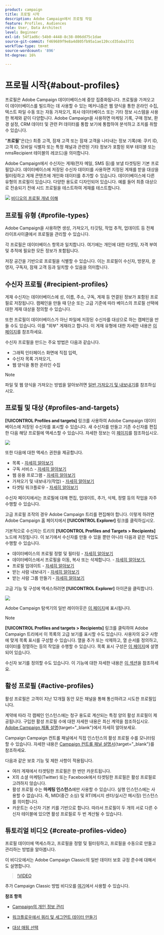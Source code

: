 ```yaml
---
product: campaign
title: 프로필 시작
description: Adobe Campaign에서 프로필 작업
feature: Profiles, Audiences
role: User, Data Architect
level: Beginner
exl-id: 54f1ad6c-54b0-4448-8c38-806dd75c1dae
source-git-commit: f469689f9e8a4d805fb95a1ae120ccd35aba3731
workflow-type: tm+mt
source-wordcount: '896'
ht-degree: 16%

---
```


# 프로필 시작{#about-profiles}



프로필은 Adobe Campaign 데이터베이스에 중앙 집중화됩니다. 프로필을 가져오고 이 데이터베이스를 빌드하는 데 사용할 수 있는 메커니즘은 웹 양식을 통한 온라인 수집, 텍스트 파일 수동 또는 자동 가져오기, 회사 데이터베이스 또는 기타 정보 시스템을 사용한 복제와 같이 다양합니다. Adobe Campaign을 사용하면 마케팅 기록, 구매 정보, 환경 설정, CRM 데이터 및 관련 PI 데이터를 통합 보기에 통합하여 분석하고 조치를 취할 수 있습니다.

&quot;**프로필**&quot;은(는) 최종 고객, 잠재 고객 또는 잠재 고객을 나타내는 정보 기록(예: 쿠키 ID, 고객 ID, 모바일 식별자 또는 특정 채널과 관련된 기타 정보가 포함된 외부 테이블 또는 nmsRecipient 테이블의 레코드)을 의미합니다.

Adobe Campaign에서 수신자는 게재(전자 메일, SMS 등)를 보낼 타겟팅된 기본 프로필입니다. 데이터베이스에 저장된 수신자 데이터를 사용하면 지정된 게재를 받을 대상을 필터링하고 게재 콘텐츠에 개인화 데이터를 추가할 수 있습니다. 데이터베이스에 다른 유형의 프로필이 있습니다. 다양한 용도로 디자인되어 있습니다. 예를 들어 최종 대상으로 전송되기 전에 시드 프로필을 테스트하여 게재를 테스트합니다.

![](assets/do-not-localize/how-to-video.png) [비디오의 프로필 개념 이해](#create-profiles-video)

## 프로필 유형 {#profile-types}

Adobe Campaign을 사용하면 생성, 가져오기, 타깃팅, 작업 추적, 업데이트 등 전체 라이프사이클에서 프로필을 관리할 수 있습니다.

각 프로필은 데이터베이스 항목과 일치합니다. 여기에는 개인에 대한 타겟팅, 자격 부여 및 추적에 필요한 모든 정보가 포함됩니다.

저장 공간을 기반으로 프로필을 식별할 수 있습니다. 이는 프로필이 수신자, 방문자, 운영자, 구독자, 잠재 고객 등과 일치할 수 있음을 의미합니다.

## 수신자 프로필 {#recipient-profiles}

게재 수신자는 데이터베이스에 성, 이름, 주소, 구독, 게재 등 연결된 정보가 포함된 프로필로 저장됩니다. 캠페인을 만들 때 단순 또는 고급 기준에 따라 베이스의 프로필 선택에 대한 게재 대상을 정의할 수 있습니다.

또한 프로필이 데이터베이스가 아닌 파일에 저장된 수신자를 대상으로 하는 캠페인을 만들 수도 있습니다. 이를 &quot;외부&quot; 게재라고 합니다. 이 게재 유형에 대한 자세한 내용은 [이 페이지](../../delivery/using/steps-defining-the-target-population.md#selecting-external-recipients)를 참조하세요.

수신자 프로필을 만드는 주요 방법은 다음과 같습니다.

* 그래픽 인터페이스 화면에 직접 입력,
* 수신자 목록 가져오기,
* 웹 양식을 통한 온라인 수집

>[!NOTE]
>
>파일 및 웹 양식을 가져오는 방법을 알아보려면 [일반 가져오기 및 내보내기](../../platform/using/get-started-data-import-export.md)를 참조하십시오.

## 프로필 및 대상 {#profiles-and-targets}

**[!UICONTROL Profiles and targets]** 링크를 사용하여 Adobe Campaign 데이터베이스에 저장된 수신자를 표시할 수 있습니다. 새 수신자를 만들고 기존 수신자를 편집한 다음 해당 프로필에 액세스할 수 있습니다. 자세한 정보는 이 [페이지](../../platform/using/editing-a-profile.md)를 참조하십시오.

![](assets/d_ncs_user_interface_target_link.png)

또한 다음에 대한 액세스 권한을 제공합니다.

* 목록 - [자세히 알아보기](../../platform/using/creating-and-managing-lists.md)
* 구독 서비스 - [자세히 알아보기](../../delivery/using/managing-subscriptions.md)
* 웹 응용 프로그램 - [자세히 알아보기](../../web/using/about-web-applications.md)
* 가져오기 및 내보내기(작업) - [자세히 알아보기](../../platform/using/about-generic-imports-exports.md)
* 타겟팅 워크플로우 - [자세히 알아보기](../../workflow/using/building-a-workflow.md#implementation-steps-)

수신자 페이지에서는 프로필에 대해 편집, 업데이트, 추가, 삭제, 정렬 등의 작업을 자주 수행할 수 있습니다.

고급 프로필 조작의 경우 Adobe Campaign 트리를 편집해야 합니다. 이렇게 하려면 Adobe Campaign 홈 페이지에서 **[!UICONTROL Explorer]** 링크를 클릭하십시오.

기본적으로 수신자는 트리의 **[!UICONTROL Profiles and Targets > Recipients]** 노드에 저장됩니다. 이 보기에서 수신자를 만들 수 있을 뿐만 아니라 다음과 같은 작업도 수행할 수 있습니다.

* 데이터베이스의 프로필 정렬 및 필터링 - [자세히 알아보기](../../platform/using/filtering-options.md)
* 데이터베이스에서 프로필을 이동, 복사 또는 삭제합니다. - [자세히 알아보기](../../platform/using/managing-profiles.md),
* 프로필 업데이트 - [자세히 알아보기](../../platform/using/updating-data.md)
* 받는 사람 내보내기 - [자세히 알아보기](../../platform/using/exporting-and-importing-profiles.md)
* 받는 사람 그룹 만들기 - [자세히 알아보기](../../platform/using/creating-and-managing-lists.md)

고급 기능 및 구성에 액세스하려면 **[!UICONTROL Explorer]** 아이콘을 클릭합니다.

![](assets/d_ncs_user_interface01.png)

Adobe Campaign 탐색기의 일반 레이아웃은 [이 페이지](../../platform/using/adobe-campaign-explorer.md)에 표시됩니다.

>[!NOTE]
>
>**[!UICONTROL Profiles and targets > Recipients]** 링크를 클릭하여 Adobe Campaign 트리에서 이 목록의 고급 보기를 표시할 수도 있습니다. 사용자의 요구 사항에 맞게 목록 표시를 구성할 수 있습니다. 열을 추가 또는 삭제하고, 열 순서를 정의하고, 데이터를 정렬하는 등의 작업을 수행할 수 있습니다. 목록 표시 구성은 [이 페이지](../../platform/using/adobe-campaign-ui-lists.md)에 설명되어 있습니다.
>
>수신자 보기를 정의할 수도 있습니다. 이 기능에 대한 자세한 내용은 [이 섹션](../../platform/using/access-management-folders.md)을 참조하세요.

## 활성 프로필 {#active-profiles}

활성 프로필은 고객이 지난 12개월 동안 모든 채널을 통해 통신하려고 시도한 프로필입니다.

계약에 따라 각 캠페인 인스턴스에는 청구 용도로 계산되는 특정 양의 활성 프로필이 제공됩니다. 구입한 활성 프로필 수에 대한 자세한 내용은 최신 계약을 참조하십시오. [Adobe Campaign 제품 설명](https://helpx.adobe.com/kr/legal/product-descriptions/adobe-campaign-managed-cloud-services.html){target="_blank"}에서 자세히 알아보세요.

Campaign Campaign 컨트롤 패널에서 직접 인스턴스의 활성 프로필 수를 모니터링할 수 있습니다. 자세한 내용은 [Campaign 컨트롤 패널 설명서](https://experienceleague.adobe.com/docs/control-panel/using/performance-monitoring/active-profiles-monitoring.html){target="_blank"}를 참조하세요.

다음과 같은 보호 기능 및 제한 사항이 적용됩니다.

* 여러 게재에서 타겟팅한 프로필은 한 번만 카운트됩니다.
* X의 소셜 마케팅(Twitter) 또는 Facebook에서 타겟팅한 프로필은 활성 프로필로 고려하지 않습니다.
* 활성 프로필 수는 **마케팅 인스턴스**&#x200B;에만 사용할 수 있습니다. 실행 인스턴스에는 사용할 수 없습니다. 즉, MID(중간 소싱) 및 RT(메시지 센터/실시간 메시징) 인스턴스를 의미합니다.
* 카운트는 수신자 기본 키를 기반으로 합니다. 따라서 프로필이 두 개의 서로 다른 수신자 테이블에 있으면 활성 프로필로 두 번 계산될 수 있습니다.


## 튜토리얼 비디오 {#create-profiles-video}

프로필 데이터에 액세스하고, 프로필을 정렬 및 필터링하고, 프로필을 수동으로 만들고 관리하는 방법을 알아봅니다.

이 비디오에서는 Adobe Campaign Classic의 일반 데이터 보호 규정 준수에 대해서도 설명합니다.

>[!VIDEO](https://video.tv.adobe.com/v/35611?quality=12)

추가 Campaign Classic 방법 비디오를 [여기](https://experienceleague.adobe.com/docs/campaign-classic-learn/tutorials/overview.html?lang=ko)에서 사용할 수 있습니다.

**참조 항목**

* [Campaign의 개인 정보 관리](https://helpx.adobe.com/kr/campaign/kb/acc-privacy.html)

* [워크플로우에서 쿼리 및 세그먼트 데이터 만들기](../../workflow/using/targeting-data.md)

* [대상 매핑 선택](../../delivery/using/steps-defining-the-target-population.md#select-a-target-mapping)
